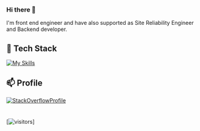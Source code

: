 ### Hi there 👋
I'm front end engineer and have also supported as Site Reliability Engineer and Backend developer. 
## 🔭 Tech Stack
 [![My Skills](https://skills.thijs.gg/icons?i=js,html,css,angular,ts,docker,kubernetes)](https://skills.thijs.gg)
 
 ## 📫 Profile
  [![StackOverflow](https://skills.thijs.gg/icons?i=stackoverflow)](https://skills.thijs.gg)[Profile]
  
  [Profile]: https://stackoverflow.com/users/3263141/rajat (Stackoverflow profile)


#
[![visitors](https://visitor-badge.glitch.me/badge?page_id=mishrarajat.visitor-badge&left_color=black&right_color=yellow)]